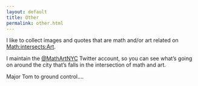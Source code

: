 ```yaml
---
layout: default
title: Other
permalink: other.html
---
```


I like to collect images and quotes that are math and/or art related on [Math:intersects:Art](http://mathintersectsart.tumblr.com/).

I maintain the [@MathArtNYC](https://twitter.com/MathArtNYC) Twitter account, so you can see what’s going on around the city that’s falls in the intersection of math and art.

Major Tom to ground control....
